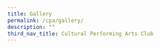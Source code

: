 ```yaml
---
title: Gallery
permalink: /cpa/gallery/
description: ""
third_nav_title: Cultural Performing Arts Club
---
```

